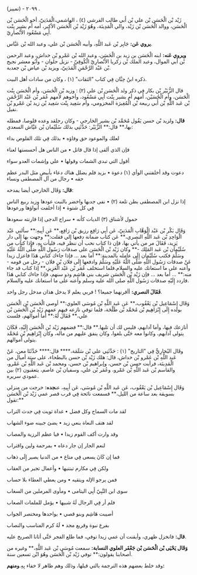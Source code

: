 ٢٠٩٩ - (تمييز) .

زَيْد بْن الْحَسَن بْن علي بْن أَبي طالب القرشي (٤) ، الهاشمي،الْمَدَنِيّ، أخو الْحَسَن بْن الْحَسَن، ووالد الْحَسَن بْن زَيْد، والي الْمَدِينَة، وهُوَ زَيْد بْن الْحَسَن الأكبر، أمه أم بشير بِنْت أَبِي مَسْعُود الأَنْصارِيّ.

**يروي عَن:** جَابِر بْن عَبد اللَّهِ، وأبيه الْحَسَن بْن علي، وعبد الله بْن عَبَّاس.

**ويروي عَنه:** ابنه الْحَسَن بن زيد بن الْحَسَن، وعبد الله بْن عَمْرو بْن خداش، وعبد الرحمن بْن أَبي الموال، وعبد الملك بْن زكريا الأَنْصارِيّ الْكُوفِيّ - نزيل حلوان - وأَبُو معشر نجيح بْن عَبْد الرَّحْمَنِ الْمَدَنِيّ، ويزيد بْن عياض بْن جعدبة.

ذكره ابنُ حِبَّان فِي كتاب "الثقات" (١) ، وكان من سادات أهل البيت.

قال الزُّبَيْر بْن بكار فِي ذكر ولد الْحَسَن بْن علي (٢) : وزيد بْن الْحَسَن، وأم الْحَسَن بِنْت الْحَسَن، وأم الْحُسَيْن، أمهم أم بشير بِنْت أَبِي مَسْعُود، وأخوهم لأمهم عُمَر بْن عَبْد الرَّحْمَنِ بْن عَبد اللَّهِ بْن أَبي ربيعة بْن الْمُغِيرَة المخزومي، وأم سَعِيد بِنْت سَعِيد بْن زيد بْن عَمْرو بْن نفيل.

**قال:** ولزيد بْن حسن يَقُول مُحَمَّد بْن بشير الخارجي - وكان رجلقد وعده قلوصا، فمطله بها،** قال:** الزُّبَيْر: حَدَّثَنِي بذلك سُلَيْمان بْن عَيَّاش السعدي:

لعلك والموعود حق وفاؤه • بذلك فِي تلك القلوص بداء

فإن الذي ألقى إذا قال قاتل • من الناس هل أحسستها لعناء

أقول التي تبدي الشمات وقولها • علي وإشمات العدو سواء

دعوت وقد أخلفتني الوأي (١) دعوة • بزيد فلم يضلل هناك دعاء بأبيض مثل البدر عظم حقه • رجال من آل المصطفى ونساء

**قال:** وَقَال الخارجي أيضا يمدحه:

إذا نزل ابن المصطفى بطن تلعة (٢) • نفى جدبها واخضر بالنبت عودها وزيد ربيع الناس فِي كل شتوة • إذا أخلفت أنواؤها ورعودها

حمول لأشناق (٣) الديات كأنه • سراج الدجى إذا قارنته سعودها

وَقَال بَكْر بْن عَبْد الْوَهَّابِ الْمَدَنِيّ، عَن أَبِي رَافِع رزيق بْن رَافِع،** عَن أَبِيهِ:** سألني عَبْد الْوَاحِدِ بْن عَبد اللَّهِ النصري،** عَن كتاب ضمانة دفعها إلي فقلت:** وجهت بها إِلَى دار يَزِيد، فَقَالَ مر من يأتي بها، فإن ذا كتاب نحب أن ننظر فيه، فليأت بِهِ، فإذا كتاب من سُلَيْمان بْن عَبد المَلِك -** وكان زَيْد بْن الْحَسَن على صدقات رَسُول اللَّهِ صَلَّى اللَّهُ عَلَيْهِ وسَلَّمَ فكتب سُلَيْمان إِلَى عامله بالمدينة:** أما بعد ... فإذا جاءك كتابي هَذَا فاعزل زيدا عَنْ صدقات رَسُول اللَّهِ صَلَّى اللَّهُ عَلَيْهِ وسَلَّمَ وادفعها إِلَى فلان بْن فلان - رجل من قومه - وأعنه على ما استعانك عليه والسلام.فلما استخلف عُمَر بْن عَبْد الْعَزِيزِ،** إذا كتاب قد جاء منه:** ... أما بعد ... فإن زَيْد بْن الْحَسَن شريف بني هَاشِم وذو سنهم، فإذا جاءك كتابي هَذَا فاردد إِلَيْهِ صدقات رَسُول اللَّهِ صلى الله عليه وسلم وأعنه على ما استعانك عليه والسلام.

**فَقَالَ النصري:** أأقرنهما جميعا؟ ! فربي يعلم لا يدخل هذان مدخل رجل واحد.

وَقَال إِسْمَاعِيل بْن يَعْقُوب،** عَن عَبد اللَّهِ بْن مُوسَى العلوي:** أوصى الْحَسَن بْن الْحَسَن بولده إِلَى إِبْرَاهِيم بْن مُحَمَّد بْن طَلْحَة، فلما توفي نازعه فيهم عمهم زَيْد بْن الْحَسَن بْن علي،** فَقَالَ لَهُ:** أما أموالهم، فلست

أنازعك فيها، وأما آدابهم، فليس لك أن تليها.** قال:** فضمهم زَيْد بْن الْحَسَن إِلَيْهِ، فَكَانَ يتولى آدابهم، وكانوا معه حَتَّى بلغوا، وكان ينفق عليهم من ماله، وكان إِبْرَاهِيم بْن مُحَمَّد يتولى أموالهم.

وقَال البُخارِيُّ فِي "التاريخ" (١) : حَدَّثَنِي علي بْن سَلَمَة،**** قال:**** حَدَّثَنَا معن، عَنْ عَبد اللَّهِ بْن عَمْرو بْن خداش، قال: هلك زَيْد بْن حسن بالبطحاء، على ستة أميال من الْمَدِينَة، فرأيت حسن بْن حسن، وإبراهيم بْن حسن، ومحمد بْن عَبد اللَّهِ بْن عَمْرو، والقاسم بْن عَبد اللَّهِ بْن عَمْرو، وعُمَر بْن علي، وسفيان بْن عاصم، يتعقبون (٢) بين عمودي سريره.

وَقَال إِسْمَاعِيل بْن يَعْقُوب، عَن عَبد اللَّهِ بْن مُوسَى، عَن أَبِيهِ، عن**جده:** خرجت من منزلي بسويقة بعد ساعة من الليل،** فسمعت نائحة فِي قرب قصر عمي زَيْد بْن الْحَسَن تقول:**

لقد مات السماح وكل فضل • غداة ثويت فِي جدث التراب

لقد هتف النعاة بنعي زيد • يضئ جبينه ضوء الشهاب

وقد وارت أكف القوم زيدا • فيا عظم الرزية والمصاب

لنعم الجار إن جار دعاه • بمرحمة ولين واقتراب

فما إن كَانَ يسعى فِي متاع • من الدنيا يصير إِلَى ذهاب

ولكن فِي مكارم تبتنيها • وأعمال تجير من العقاب

فمن يرجو الإله ويتقيه • ومن يعطي العطاء بلا حساب

سوى ابن النَّبِيّ أَبِي اليتامى • ومأوى المرملين من السغاب

فلم أر فِي الرجال لَهُ شبيها • يؤمل للملمات الصعاب

أصيبت هَاشِم وبنو قصي • بواحدها ومختصر الجواب

بفرع نبوة وقريع مجد • لَهُ كرم المناسب والنصاب

**قال:** فانخزل ظهري، وأيقنت أن عمي زيدا توفي، فما طلع الفجر حَتَّى أتانا الصريخ عليه.

**وَقَال يَحْيَى بْن الْحَسَن بْن جَعْفَر العلوي النسابة:** سمعت مُوسَى بْن عَبد اللَّهِ،** وغيره من أصحابنا يقولون:** توفي زَيْد بْن الْحَسَن وهُوَ ابْن تسعين سنة.

وقد خلط بعضهم هذه الترجمة بالتي قبلها، وذلك وهم ظاهر لا خفاء بِهِ.**ومنهم:**